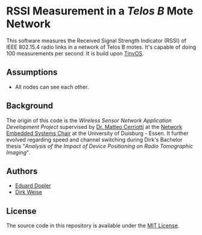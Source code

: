 RSSI Measurement in a _Telos B_ Mote Network
=============================================

This software measures the Received Signal Strength Indicator (RSSI) of IEEE 802.15.4 radio links in a network
of Telos B motes. It's capable of doing 100 measurements per second. It is build upon [TinyOS].


Assumptions
------------
  - All nodes can see each other.


Background
-----------
The origin of this code is the _Wireless Sensor Network Application Development Project_ supervised by [Dr. Matteo Cerriotti] at the [Network Embedded Systems Chair] at the University of Duisburg - Essen. It further evolved regarding speed and channel switching during Dirk's Bachelor thesis "_Analysis of the Impact of Device Positioning on Radio Tomographic Imaging_".


Authors
--------
  - [Eduard Dopler](https://github.com/EduardDopler)
  - [Dirk Weise](https://github.com/wedi)


License
--------
The source code in this repository is available under the [MIT License].


[Dr. Matteo Cerriotti]: https://www.nes.uni-due.de/staff/ceriotti/
[MIT License]:          https://opensource.org/licenses/MIT
[Network Embedded Systems Chair]:   https://www.nes.uni-due.de/
[TinyOS]:               http://tinyos.stanford.edu/tinyos-wiki/index.php/TinyOS_Documentation_Wiki

